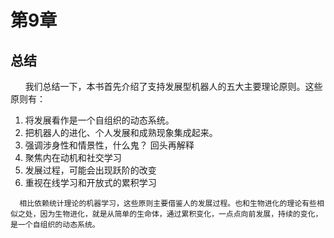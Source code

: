 # 第9章

## 总结

 &nbsp;  &nbsp;  &nbsp;  我们总结一下，本书首先介绍了支持发展型机器人的五大主要理论原则。这些原则有：

1.  将发展看作是一个自组织的动态系统。
2. 把机器人的进化、个人发展和成熟现象集成起来。
3. 强调涉身性和情景性，什么鬼？ 回头再解释
4. 聚焦内在动机和社交学习
5. 发展过程，可能会出现跃阶的改变
6. 重视在线学习和开放式的累积学习 

```
  相比依赖统计理论的机器学习，这些原则主要借鉴人的发展过程。也和生物进化的理论有些相似之处，因为生物进化，就是从简单的生命体，通过累积变化，一点点向前发展，持续的变化，是一个自组织的动态系统。
```

​		  





​       

​        







